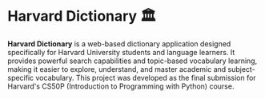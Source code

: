 # Harvard Dictionary 🏛️

**Harvard Dictionary** is a web-based dictionary application designed specifically for Harvard University students and language learners. It provides powerful search capabilities and topic-based vocabulary learning, making it easier to explore, understand, and master academic and subject-specific vocabulary. This project was developed as the final submission for Harvard's CS50P (Introduction to Programming with Python) course.
